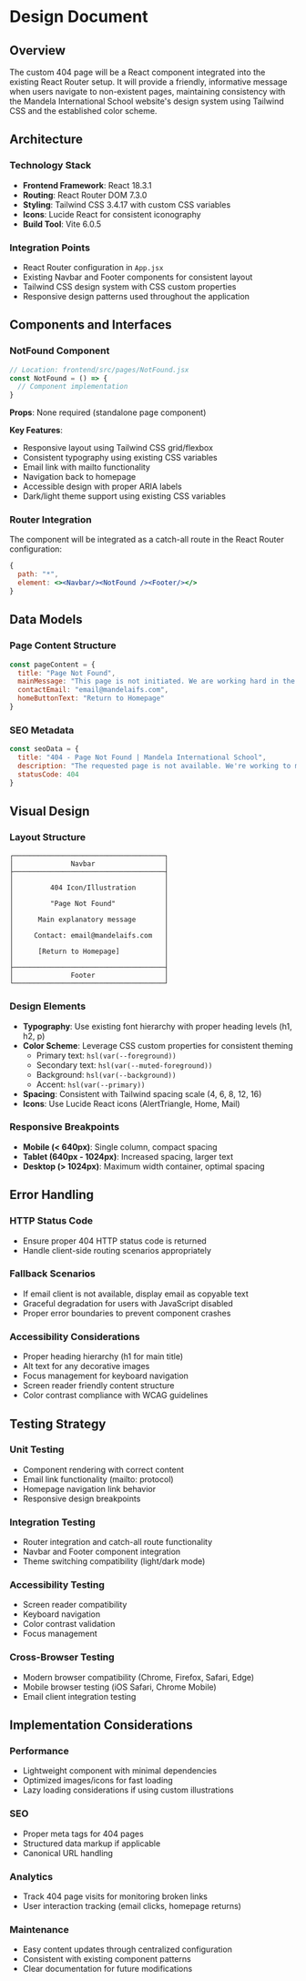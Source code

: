 # Design Document

## Overview

The custom 404 page will be a React component integrated into the existing React Router setup. It will provide a friendly, informative message when users navigate to non-existent pages, maintaining consistency with the Mandela International School website's design system using Tailwind CSS and the established color scheme.

## Architecture

### Technology Stack
- **Frontend Framework**: React 18.3.1
- **Routing**: React Router DOM 7.3.0
- **Styling**: Tailwind CSS 3.4.17 with custom CSS variables
- **Icons**: Lucide React for consistent iconography
- **Build Tool**: Vite 6.0.5

### Integration Points
- React Router configuration in `App.jsx`
- Existing Navbar and Footer components for consistent layout
- Tailwind CSS design system with CSS custom properties
- Responsive design patterns used throughout the application

## Components and Interfaces

### NotFound Component
```jsx
// Location: frontend/src/pages/NotFound.jsx
const NotFound = () => {
  // Component implementation
}
```

**Props**: None required (standalone page component)

**Key Features**:
- Responsive layout using Tailwind CSS grid/flexbox
- Consistent typography using existing CSS variables
- Email link with mailto functionality
- Navigation back to homepage
- Accessible design with proper ARIA labels
- Dark/light theme support using existing CSS variables

### Router Integration
The component will be integrated as a catch-all route in the React Router configuration:
```jsx
{
  path: "*",
  element: <><Navbar/><NotFound /><Footer/></>
}
```

## Data Models

### Page Content Structure
```javascript
const pageContent = {
  title: "Page Not Found",
  mainMessage: "This page is not initiated. We are working hard in the background to make it live. Please check back in 2 weeks.",
  contactEmail: "email@mandelaifs.com",
  homeButtonText: "Return to Homepage"
}
```

### SEO Metadata
```javascript
const seoData = {
  title: "404 - Page Not Found | Mandela International School",
  description: "The requested page is not available. We're working to make it live soon.",
  statusCode: 404
}
```

## Visual Design

### Layout Structure
```
┌─────────────────────────────────────┐
│              Navbar                 │
├─────────────────────────────────────┤
│                                     │
│         404 Icon/Illustration       │
│                                     │
│         "Page Not Found"            │
│                                     │
│      Main explanatory message       │
│                                     │
│     Contact: email@mandelaifs.com   │
│                                     │
│      [Return to Homepage]           │
│                                     │
├─────────────────────────────────────┤
│              Footer                 │
└─────────────────────────────────────┘
```

### Design Elements
- **Typography**: Use existing font hierarchy with proper heading levels (h1, h2, p)
- **Color Scheme**: Leverage CSS custom properties for consistent theming
  - Primary text: `hsl(var(--foreground))`
  - Secondary text: `hsl(var(--muted-foreground))`
  - Background: `hsl(var(--background))`
  - Accent: `hsl(var(--primary))`
- **Spacing**: Consistent with Tailwind spacing scale (4, 6, 8, 12, 16)
- **Icons**: Use Lucide React icons (AlertTriangle, Home, Mail)

### Responsive Breakpoints
- **Mobile (< 640px)**: Single column, compact spacing
- **Tablet (640px - 1024px)**: Increased spacing, larger text
- **Desktop (> 1024px)**: Maximum width container, optimal spacing

## Error Handling

### HTTP Status Code
- Ensure proper 404 HTTP status code is returned
- Handle client-side routing scenarios appropriately

### Fallback Scenarios
- If email client is not available, display email as copyable text
- Graceful degradation for users with JavaScript disabled
- Proper error boundaries to prevent component crashes

### Accessibility Considerations
- Proper heading hierarchy (h1 for main title)
- Alt text for any decorative images
- Focus management for keyboard navigation
- Screen reader friendly content structure
- Color contrast compliance with WCAG guidelines

## Testing Strategy

### Unit Testing
- Component rendering with correct content
- Email link functionality (mailto: protocol)
- Homepage navigation link behavior
- Responsive design breakpoints

### Integration Testing
- Router integration and catch-all route functionality
- Navbar and Footer component integration
- Theme switching compatibility (light/dark mode)

### Accessibility Testing
- Screen reader compatibility
- Keyboard navigation
- Color contrast validation
- Focus management

### Cross-Browser Testing
- Modern browser compatibility (Chrome, Firefox, Safari, Edge)
- Mobile browser testing (iOS Safari, Chrome Mobile)
- Email client integration testing

## Implementation Considerations

### Performance
- Lightweight component with minimal dependencies
- Optimized images/icons for fast loading
- Lazy loading considerations if using custom illustrations

### SEO
- Proper meta tags for 404 pages
- Structured data markup if applicable
- Canonical URL handling

### Analytics
- Track 404 page visits for monitoring broken links
- User interaction tracking (email clicks, homepage returns)

### Maintenance
- Easy content updates through centralized configuration
- Consistent with existing component patterns
- Clear documentation for future modifications